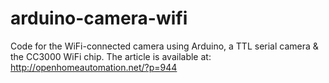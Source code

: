 arduino-camera-wifi
===================

Code for the WiFi-connected camera using Arduino, a TTL serial camera &amp; the CC3000 WiFi chip. The article is available at: http://openhomeautomation.net/?p=944
